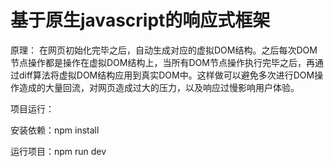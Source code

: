 # 基于原生javascript的响应式框架
原理：
  在网页初始化完毕之后，自动生成对应的虚拟DOM结构。之后每次DOM节点操作都是操作在虚拟DOM结构上，当所有DOM节点操作执行完毕之后，再通过diff算法将虚拟DOM结构应用到真实DOM中。这样做可以避免多次进行DOM操作造成的大量回流，对网页造成过大的压力，以及响应过慢影响用户体验。

项目运行：
  
  安装依赖：npm install
  
  运行项目：npm run dev
